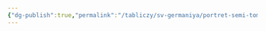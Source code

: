 ```yaml
---
{"dg-publish":true,"permalink":"/tabliczy/sv-germaniya/portret-semi-tomasa-mora/","dgPassFrontmatter":true}
---
```



